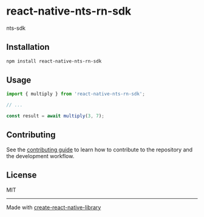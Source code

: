 # react-native-nts-rn-sdk

nts-sdk

## Installation

```sh
npm install react-native-nts-rn-sdk
```

## Usage


```js
import { multiply } from 'react-native-nts-rn-sdk';

// ...

const result = await multiply(3, 7);
```


## Contributing

See the [contributing guide](CONTRIBUTING.md) to learn how to contribute to the repository and the development workflow.

## License

MIT

---

Made with [create-react-native-library](https://github.com/callstack/react-native-builder-bob)
